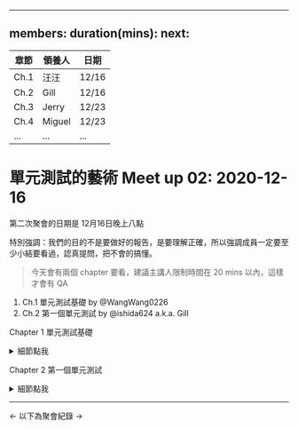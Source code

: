 ---
 members: 
 duration(mins): 
 next: 
 ---
| 章節 | 領養人 | 日期 |
 | -------- | -------- | -------- |
 | Ch.1 | 汪汪 | 12/16 |
 | Ch.2 | Gill | 12/16 |
 | Ch.3 | Jerry | 12/23 |
 | Ch.4 | Miguel | 12/23 |
 | ... | ... | ... |
 
 # 單元測試的藝術 Meet up 02: 2020-12-16

第二次聚會的日期是 12月16日晚上八點

特別強調：我們的目的不是要做好的報告，是要理解正確，所以強調成員一定要至少小結要看過，認真提問，把不會的搞懂。

> 今天會有兩個 chapter 要看，建議主講人限制時間在 20 mins 以內，這樣才會有 QA

1. Ch.1 單元測試基礎 by @WangWang0226
2. Ch.2 第一個單元測試 by @ishida624 a.k.a. Gill

Chapter 1 單元測試基礎
<details><summary>細節點我</summary>
<p>
 
- 1.1 逐步定義單元測試
- 1.1.1 撰寫優秀單元測試的重要性
- 1.1.2 我們都寫過（某種）單元測試
- 1.2 優秀單元測試的特質
- 1.3 整合測試
- 1.3.1 與自動化單元測試相比，非自動化整合測試的缺點
- 1.4 什麼是優秀的單元測試
- 1.5 一個簡單的單元測試範例
- 1.6 測試驅動開發
- 1.7 成功進行TDD 的三種核心技能
- 1.8 小結

</p>
</details>


Chapter 2 第一個單元測試
<details><summary>細節點我</summary>
<p>

- 2.1 單元測試框架
- 2.1.1 單元測試框架提供哪些東西
- 2.1.2 xUnit 框架
- 2.2 LogAn 專案介紹
- 2.3 NUnit 的第一個步驟
- 2.3.1 安裝NUnit
- 2.3.2 載入方案的方式
- 2.3.3 在程式中使用NUnit 的特性
- 2.4 撰寫第一個測試程式
- 2.4.1 Assert 類別
- 2.4.2 用NUnit 執行第一個測試
- 2.4.3 增加正向的測試
- 2.4.4 由紅到綠：測試成功
- 2.4.5 測試程式風格
- 2.5 使用參數來重構測試
- 2.6 更多的NUnit 特性
- 2.6.1 setup 和teardown
- 2.6.2 驗證預期的例外
- 2.6.3 忽略此測試
- 2.6.4 NUnit 的流利語法
- 2.6.5 設定測試分類
- 2.7 測試系統狀態的改變，而非驗證回傳值
- 2.8 小結

</p>
</details>



 ---
 <- 以下為聚會紀錄 ->

